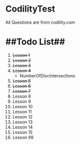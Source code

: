 # CodilityTest

All Questions are from codility.com

##Todo List##
===========

1. ~~Lesson 1~~
2. ~~Lesson 2~~
3. ~~Lesson 3~~
4. ~~Lesson 4~~
	*	NumberOfDiscIntersections
5. ~~Lesson 5~~
6. ~~Lesson 6~~
7. ~~Lesson 7~~
8. Lesson 8
9. Lesson 9
10. Lesson 10
11. Lesson 11
12. Lesson 12
13. Lesson 13
14. Lesson 14
15. Lesson 15
16. Lesson 99

